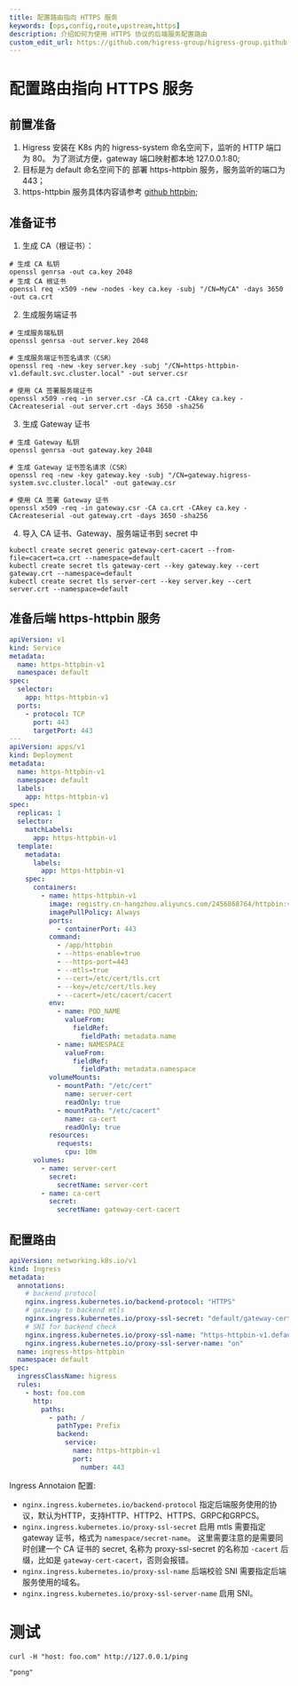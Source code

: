 ```yaml
---
title: 配置路由指向 HTTPS 服务
keywords: [ops,config,route,upstream,https]
description: 介绍如何为使用 HTTPS 协议的后端服务配置路由
custom_edit_url: https://github.com/higress-group/higress-group.github.io/blob/main/i18n/zh-cn/docusaurus-plugin-content-docs/current/ops/config/https-upstream.md
---
```


# 配置路由指向 HTTPS 服务


## 前置准备

1. Higress 安装在 K8s 内的 higress-system 命名空间下，监听的 HTTP 端口为 80。 为了测试方便，gateway 端口映射都本地 127.0.0.1:80;
2. 目标是为 default 命名空间下的 部署 https-httpbin 服务，服务监听的端口为 443；
3. https-httpbin 服务具体内容请参考 [github httpbin](https://github.com/2456868764/httpbin);

## 准备证书

1. 生成 CA（根证书）：
```shell
# 生成 CA 私钥
openssl genrsa -out ca.key 2048
# 生成 CA 根证书
openssl req -x509 -new -nodes -key ca.key -subj "/CN=MyCA" -days 3650 -out ca.crt
```

2. 生成服务端证书

```shell
# 生成服务端私钥
openssl genrsa -out server.key 2048

# 生成服务端证书签名请求（CSR）
openssl req -new -key server.key -subj "/CN=https-httpbin-v1.default.svc.cluster.local" -out server.csr

# 使用 CA 签署服务端证书
openssl x509 -req -in server.csr -CA ca.crt -CAkey ca.key -CAcreateserial -out server.crt -days 3650 -sha256
```

3. 生成 Gateway 证书

```shell
# 生成 Gateway 私钥
openssl genrsa -out gateway.key 2048

# 生成 Gateway 证书签名请求（CSR）
openssl req -new -key gateway.key -subj "/CN=gateway.higress-system.svc.cluster.local" -out gateway.csr

# 使用 CA 签署 Gateway 证书
openssl x509 -req -in gateway.csr -CA ca.crt -CAkey ca.key -CAcreateserial -out gateway.crt -days 3650 -sha256
```

4. 导入 CA 证书、Gateway、服务端证书到 secret 中

```shell
kubectl create secret generic gateway-cert-cacert --from-file=cacert=ca.crt --namespace=default
kubectl create secret tls gateway-cert --key gateway.key --cert gateway.crt --namespace=default
kubectl create secret tls server-cert --key server.key --cert server.crt --namespace=default
```

## 准备后端 https-httpbin 服务

```yaml
apiVersion: v1
kind: Service
metadata:
  name: https-httpbin-v1
  namespace: default
spec:
  selector:
    app: https-httpbin-v1
  ports:
    - protocol: TCP
      port: 443
      targetPort: 443
---
apiVersion: apps/v1
kind: Deployment
metadata:
  name: https-httpbin-v1
  namespace: default
  labels:
    app: https-httpbin-v1
spec:
  replicas: 1
  selector:
    matchLabels:
      app: https-httpbin-v1
  template:
    metadata:
      labels:
        app: https-httpbin-v1
    spec:
      containers:
        - name: https-httpbin-v1
          image: registry.cn-hangzhou.aliyuncs.com/2456868764/httpbin:v1.0.2
          imagePullPolicy: Always
          ports:
            - containerPort: 443
          command:
            - /app/httpbin
            - --https-enable=true
            - --https-port=443
            - --mtls=true
            - --cert=/etc/cert/tls.crt
            - --key=/etc/cert/tls.key
            - --cacert=/etc/cacert/cacert
          env:
            - name: POD_NAME
              valueFrom:
                fieldRef:
                  fieldPath: metadata.name
            - name: NAMESPACE
              valueFrom:
                fieldRef:
                  fieldPath: metadata.namespace
          volumeMounts:
            - mountPath: "/etc/cert"
              name: server-cert
              readOnly: true
            - mountPath: "/etc/cacert"
              name: ca-cert
              readOnly: true
          resources:
            requests:
              cpu: 10m
      volumes:
        - name: server-cert
          secret:
            secretName: server-cert
        - name: ca-cert
          secret:
            secretName: gateway-cert-cacert
```

## 配置路由

```yaml
apiVersion: networking.k8s.io/v1
kind: Ingress
metadata:
  annotations:
    # backend protocol
    nginx.ingress.kubernetes.io/backend-protocol: "HTTPS"
    # gateway to backend mtls
    nginx.ingress.kubernetes.io/proxy-ssl-secret: "default/gateway-cert"
    # SNI for backend check
    nginx.ingress.kubernetes.io/proxy-ssl-name: "https-httpbin-v1.default.svc.cluster.local"
    nginx.ingress.kubernetes.io/proxy-ssl-server-name: "on"
  name: ingress-https-httpbin
  namespace: default
spec:
  ingressClassName: higress
  rules:
    - host: foo.com
      http:
        paths:
          - path: /
            pathType: Prefix
            backend:
              service:
                name: https-httpbin-v1
                port:
                  number: 443
```

Ingress Annotaion 配置:
- `nginx.ingress.kubernetes.io/backend-protocol` 指定后端服务使用的协议，默认为HTTP，支持HTTP、HTTP2、HTTPS、GRPC和GRPCS。
- `nginx.ingress.kubernetes.io/proxy-ssl-secret` 启用 mtls 需要指定 gateway 证书，格式为 `namespace/secret-name`。 这里需要注意的是需要同时创建一个 CA 证书的 secret, 名称为 proxy-ssl-secret 的名称加 `-cacert` 后缀，比如是 `gateway-cert-cacert`，否则会报错。
- `nginx.ingress.kubernetes.io/proxy-ssl-name` 后端校验 SNI 需要指定后端服务使用的域名。
- `nginx.ingress.kubernetes.io/proxy-ssl-server-name` 启用 SNI。


# 测试

```shell
curl -H "host: foo.com" http://127.0.0.1/ping

"pong"
```


